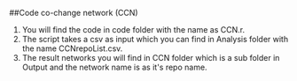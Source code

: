 ##Code co-change network (CCN)
1. You will find the code in code folder with the name as CCN.r.
2. The script takes a csv as input which you can find in Analysis folder with the name CCNrepoList.csv.
3. The result networks you will find in CCN folder which is a sub folder in Output and the network name is as it's repo name.

